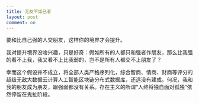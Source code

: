 ```yaml
---
title: 无友不如己者
layout: post
comment: on
---
```


要和比自己强的人交朋友，这样你的境界才会提升。

我对提升境界没啥兴趣，只是好奇：假如所有的人都只和强者作朋友，那么比我强的看不上我，我又看不上比我弱的，岂不是所有人都交不上朋友了？

幸而这个假设并不成立，将全部人类严格序列化，综合智商、情商、财商等评分的超级无敌大数据云计算人工智能区块链分布式数据库，还远没有建成。何况，我和我的朋友成为朋友，跟强弱都没有关系。存在主义的所谓“人终将独自面对孤独”依然停留在鬼扯阶段。
